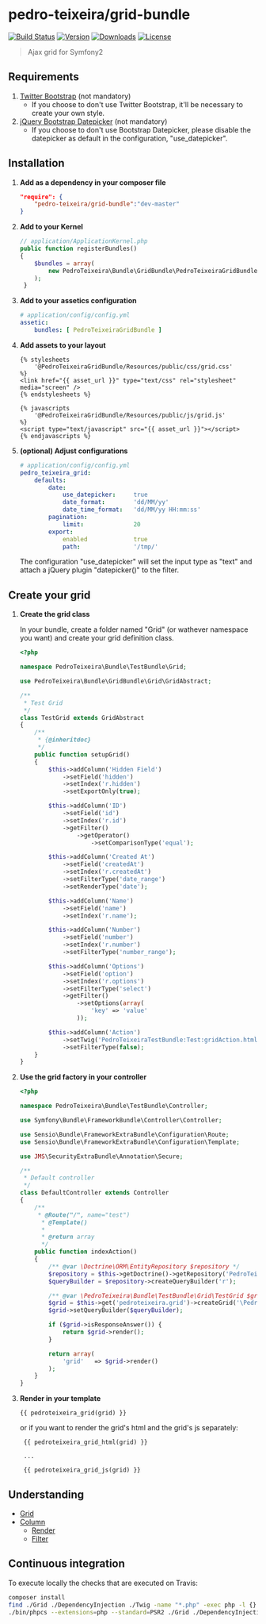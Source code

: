 # pedro-teixeira/grid-bundle

[![Build Status](http://img.shields.io/travis/pedro-teixeira/grid-bundle.svg?style=flat)](https://travis-ci.org/pedro-teixeira/grid-bundle) [![Version](http://img.shields.io/packagist/v/pedro-teixeira/grid-bundle.svg?style=flat)](https://packagist.org/packages/pedro-teixeira/grid-bundle) [![Downloads](http://img.shields.io/packagist/dt/pedro-teixeira/grid-bundle.svg?style=flat)](https://packagist.org/packages/pedro-teixeira/grid-bundle) [![License](http://img.shields.io/packagist/l/pedro-teixeira/grid-bundle.svg?style=flat)](https://packagist.org/packages/pedro-teixeira/grid-bundle)

> Ajax grid for Symfony2

## Requirements

1. [Twitter Bootstrap](http://twitter.github.com/bootstrap/) (not mandatory)
    * If you choose to don't use Twitter Bootstrap, it'll be necessary to create your own style.
2. [jQuery Bootstrap Datepicker](http://www.eyecon.ro/bootstrap-datepicker/) (not mandatory)
    * If you choose to don't use Bootstrap Datepicker, please disable the datepicker as default in the configuration, "use_datepicker".

## Installation

1. **Add as a dependency in your composer file**

    ```json
    "require": {
        "pedro-teixeira/grid-bundle":"dev-master"
    }
    ```

2. **Add to your Kernel**

    ```php
    // application/ApplicationKernel.php
    public function registerBundles()
    {
        $bundles = array(
            new PedroTeixeira\Bundle\GridBundle\PedroTeixeiraGridBundle()
        );
     }
    ```

3. **Add to your assetics configuration**

    ```yml
    # application/config/config.yml
    assetic:
        bundles: [ PedroTeixeiraGridBundle ]
    ```

4. **Add assets to your layout**

    ```twig
    {% stylesheets
        '@PedroTeixeiraGridBundle/Resources/public/css/grid.css'
    %}
    <link href="{{ asset_url }}" type="text/css" rel="stylesheet" media="screen" />
    {% endstylesheets %}
    ```

    ```twig
    {% javascripts
        '@PedroTeixeiraGridBundle/Resources/public/js/grid.js'
    %}
    <script type="text/javascript" src="{{ asset_url }}"></script>
    {% endjavascripts %}
    ```

5. **(optional) Adjust configurations**

    ```yml
    # application/config/config.yml
    pedro_teixeira_grid:
        defaults:
            date:
                use_datepicker:     true
                date_format:        'dd/MM/yy'
                date_time_format:   'dd/MM/yy HH:mm:ss'
            pagination:
                limit:              20
            export:
                enabled             true
                path:               '/tmp/'
    ```

    The configuration "use_datepicker" will set the input type as "text" and attach a jQuery plugin "datepicker()" to the filter.

## Create your grid

1. **Create the grid class**

    In your bundle, create a folder named "Grid" (or wathever namespace you want) and create your grid definition class.

    ```php
    <?php

    namespace PedroTeixeira\Bundle\TestBundle\Grid;

    use PedroTeixeira\Bundle\GridBundle\Grid\GridAbstract;

    /**
     * Test Grid
     */
    class TestGrid extends GridAbstract
    {
        /**
         * {@inheritdoc}
         */
        public function setupGrid()
        {
            $this->addColumn('Hidden Field')
                ->setField('hidden')
                ->setIndex('r.hidden')
                ->setExportOnly(true);

            $this->addColumn('ID')
                ->setField('id')
                ->setIndex('r.id')
                ->getFilter()
                    ->getOperator()
                        ->setComparisonType('equal');

            $this->addColumn('Created At')
                ->setField('createdAt')
                ->setIndex('r.createdAt')
                ->setFilterType('date_range')
                ->setRenderType('date');

            $this->addColumn('Name')
                ->setField('name')
                ->setIndex('r.name');

            $this->addColumn('Number')
                ->setField('number')
                ->setIndex('r.number')
                ->setFilterType('number_range');

            $this->addColumn('Options')
                ->setField('option')
                ->setIndex('r.options')
                ->setFilterType('select')
                ->getFilter()
                    ->setOptions(array(
                        'key' => 'value'
                    ));

            $this->addColumn('Action')
                ->setTwig('PedroTeixeiraTestBundle:Test:gridAction.html.twig')
                ->setFilterType(false);
        }
    }
    ```

2. **Use the grid factory in your controller**

    ```php
    <?php

    namespace PedroTeixeira\Bundle\TestBundle\Controller;

    use Symfony\Bundle\FrameworkBundle\Controller\Controller;

    use Sensio\Bundle\FrameworkExtraBundle\Configuration\Route;
    use Sensio\Bundle\FrameworkExtraBundle\Configuration\Template;

    use JMS\SecurityExtraBundle\Annotation\Secure;

    /**
     * Default controller
     */
    class DefaultController extends Controller
    {
        /**
         * @Route("/", name="test")
          * @Template()
          *
          * @return array
          */
        public function indexAction()
        {
            /** @var \Doctrine\ORM\EntityRepository $repository */
            $repository = $this->getDoctrine()->getRepository('PedroTeixeiraTestBundle:TestEntity');
            $queryBuilder = $repository->createQueryBuilder('r');

            /** @var \PedroTeixeira\Bundle\TestBundle\Grid\TestGrid $grid */
            $grid = $this->get('pedroteixeira.grid')->createGrid('\PedroTeixeira\Bundle\TestBundle\Grid\TestGrid');
            $grid->setQueryBuilder($queryBuilder);

            if ($grid->isResponseAnswer()) {
                return $grid->render();
            }

            return array(
                'grid'   => $grid->render()
            );
        }
    }
    ```

3. **Render in your template**

    ```twig
    {{ pedroteixeira_grid(grid) }}
    ````
    
   or if you want to render the grid's html and the grid's js separately:
   
   ```twig
    {{ pedroteixeira_grid_html(grid) }}
    
    ...
    
    {{ pedroteixeira_grid_js(grid) }}
    ````
    
   

## Understanding

* [Grid](https://github.com/pedro-teixeira/grid-bundle/tree/master/Resources/doc/grid.md)
* [Column](https://github.com/pedro-teixeira/grid-bundle/tree/master/Resources/doc/column.md)
     * [Render](https://github.com/pedro-teixeira/grid-bundle/tree/master/Resources/doc/column/render.md)
     * [Filter](https://github.com/pedro-teixeira/grid-bundle/tree/master/Resources/doc/column/filter.md)

## Continuous integration

To execute locally the checks that are executed on Travis:

```bash
composer install
find ./Grid ./DependencyInjection ./Twig -name "*.php" -exec php -l {} \;
./bin/phpcs --extensions=php --standard=PSR2 ./Grid ./DependencyInjection ./Twig
```

